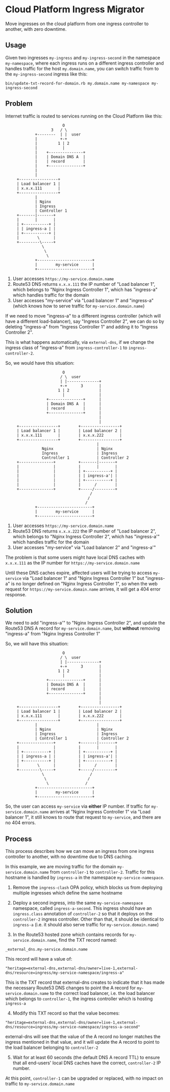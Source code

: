 # Cloud Platform Ingress Migrator

Move ingresses on the cloud platform from one ingress controller to another, with zero downtime.

## Usage

Given two ingresses `my-ingress` and `my-ingress-second` in the namespace `my-namespace`, where each ingress runs on a different ingress controller and handles traffic for the host `my.domain.name`, you can switch traffic from to the `my-ingress-second` ingress like this:

```
bin/update-txt-record-for-domain.rb my.domain.name my-namespace my-ingress-second
```

## Problem

Internet traffic is routed to services running on the Cloud Platform like this:

```
                         O
                    3   / \
             +--------  | |  user
             |          +-+
             |         1 | 2
             |           |
             |    +---------------+
             |    | Domain DNS A  |
             |    | record        |
             |    +---------------+
             |
             |
     +-----------------+
     | Load balancer 1 |
     | x.x.x.111       |
     +-----------------+
             |
             | Nginx
             | Ingress
             | Controller 1
     +-------|-------+
     |       |       |
     | +-----------+ |
     | | ingress-a | |
     | +-----------+ |
     |        \      |
     +---------\-----+
                \
                 \
                  \
             +------------------------+
             |        my-service      |
             +------------------------+
```

1. User accesses `https://my-service.domain.name`
2. Route53 DNS returns `x.x.x.111` the IP number of "Load balancer 1", which belongs to "Nginx Ingress Controller 1", which has "ingress-a" which handles traffic for the domain
3. User accesses "my-service" via "Load balancer 1" and "ingress-a" (which knows how to serve traffic for `my-service.domain.name`)

If we need to move "ingress-a" to a different ingress controller (which will have a different load-balancer), say "Ingress Controller 2", we can do so by deleting "ingress-a" from "Ingress Controller 1" and adding it to "Ingress Controller 2".

This is what happens automatically, via `external-dns`, if we change the ingress class of "ingress-a" from `ingress-controller-1` to `ingress-controller-2`.

So, we would have this situation:

```
                         O
                        / \  user
                        | |--------------+
                        +-+      3       |
                       1 | 2             |
                         |               |
                  +---------------+      |
                  | Domain DNS A  |      |
                  | record        |      |
                  +---------------+      |
                                         |
                                         |
     +-----------------+        +-----------------+
     | Load balancer 1 |        | Load balancer 2 |
     | x.x.x.111       |        | x.x.x.222       |
     +-----------------+        +-----------------+
                                        |
                Nginx                   | Nginx
                Ingress                 | Ingress
                Controller 1            | Controller 2
     +---------------+          +-------|-------+
     |               |          |       |       |
     |               |          | +-----------+ |
     |               |          | | ingress-a'| |
     |               |          | +-----------+ |
     |               |          |      /        |
     +---------------+          +-----/---------+
                                     /
                                    /
                                   /
             +------------------------+
             |        my-service      |
             +------------------------+
```

1. User accesses `https://my-service.domain.name`
2. Route53 DNS returns `x.x.x.222` the IP number of "Load balancer 2", which belongs to "Nginx Ingress Controller 2", which has "ingress-a'" which handles traffic for the domain
3. User accesses "my-service" via "Load balancer 2" and "ingress-a'"

The problem is that some users might have local DNS caches with `x.x.x.111` as the IP number for `https://my-service.domain.name`

Until these DNS caches expire, affected users will be trying to access `my-service` via "Load balancer 1" and "Nginx Ingress Controller 1" but "ingress-a" is no longer defined on "Nginx Ingress Controller 1", so when the web request for `https://my-service.domain.name` arrives, it will get a 404 error response.

## Solution

We need to add "ingress-a'" to "Nginx Ingress Controller 2", and update the Route53 DNS A record for `my-service.domain.name`, but **without** removing "ingress-a" from "Nginx Ingress Controller 1"

So, we will have this situation:

```
                         O
                        / \  user
                        | |--------------+
                        +-+      3       |
                       1 | 2             |
                         |               |
                  +---------------+      |
                  | Domain DNS A  |      |
                  | record        |      |
                  +---------------+      |
                                         |
                                         |
     +-----------------+        +-----------------+
     | Load balancer 1 |        | Load balancer 2 |
     | x.x.x.111       |        | x.x.x.222       |
     +-----------------+        +-----------------+
             |                          |
             | Nginx                    | Nginx
             | Ingress                  | Ingress
             | Controller 1             | Controller 2
     +---------------+          +-------|-------+
     |               |          |       |       |
     | +-----------+ |          | +-----------+ |
     | | ingress-a | |          | | ingress-a'| |
     | +-----------+ |          | +-----------+ |
     |        \      |          |      /        |
     +---------\-----+          +-----/---------+
                \                    /
                 \                  /
                  \                /
             +------------------------+
             |        my-service      |
             +------------------------+
```

So, the user can access `my-service` via **either** IP number. If traffic for `my-service.domain.name` arrives at "Nginx Ingress Controller 1" via "Load balancer 1", it still knows to route that request to `my-service`, and there are no 404 errors.

## Process

This process describes how we can move an ingress from one ingress controller to another, with no downtime due to DNS caching.

In this example, we are moving traffic for the domain `my-service.domain.name` from `controller-1` to `controller-2`. Traffic for this hostname is handled by `ingress-a` in the namespace `my-service-namespace`.

1. Remove the `ingress-clash` OPA policy, which blocks us from deploying multiple ingresses which define the same hostname

2. Deploy a second ingress, into the same `my-service-namespace` namespace, called `ingress-a-second`. This ingress should have an `ingress.class` annotation of `controller-2` so that it deploys on the `controller-2` ingress controller. Other than that, it should be identical to `ingress-a` (i.e. it should also serve traffic for `my-service.domain.name`)

3. In the Route53 hosted zone which contains records for `my-service.domain.name`, find the TXT record named:

```
_external_dns.my-service.domain.name
```

This record will have a value of:

```
"heritage=external-dns,external-dns/owner=live-1,external-dns/resource=ingress/my-service-namespace/ingress-a"
```

This is the TXT record that external-dns creates to indicate that it has made the necessary Route53 DNS changes to point the A record for `my-service.domain.name` to the correct load balancer, i.e. the load balancer which belongs to `controller-1`, the ingress controller which is hosting `ingress-a`

4. Modify this TXT record so that the value becomes:

```
"heritage=external-dns,external-dns/owner=live-1,external-dns/resource=ingress/my-service-namespace/ingress-a-second"
```

external-dns will see that the value of the A record no longer matches the ingress mentioned in that value, and it will update the A record to point to the load balancer belonging to `controller-2`

5. Wait for at least 60 seconds (the default DNS A record TTL) to ensure that all end-users' local DNS caches have the correct, `controller-2` IP number.

At this point, `controller-1` can be upgraded or replaced, with no impact on traffic to `my-service.domain.name`
